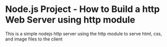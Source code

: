# Node.js Project - How to Build a http Web Server using http module

This is a simple nodejs http server using the http module to serve html, css, and image files to the client